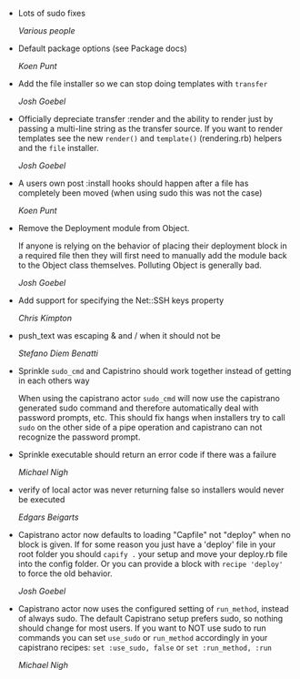 *   Lots of sudo fixes

    *Various people*

*   Default package options (see Package docs)

    *Koen Punt*

*   Add the file installer so we can stop doing templates with `transfer`

    *Josh Goebel*

*   Officially depreciate transfer :render and the ability to render just by passing
    a multi-line string as the transfer source.  If you want to render templates see the
    new `render()` and `template()` (rendering.rb) helpers and the `file` installer.

    *Josh Goebel*

*   A users own post :install hooks should happen after a file has completely been moved
    (when using sudo this was not the case)

    *Koen Punt*

*   Remove the Deployment module from Object.

    If anyone is relying on the behavior of placing their deployment block in a required
    file then they will first need to manually add the module back to the Object class
    themselves.  Polluting Object is generally bad.

    *Josh Goebel*

*   Add support for specifying the Net::SSH keys property

    *Chris Kimpton*

*   push_text was escaping & and / when it should not be

    *Stefano Diem Benatti*

*   Sprinkle `sudo_cmd` and Capistrino should work together instead of getting in each others way

    When using the capistrano actor `sudo_cmd` will now use the capistrano
    generated sudo command and therefore automatically deal with password
    prompts, etc.  This should fix hangs when installers try to call `sudo` on
    the other side of a pipe operation and capistrano can not recognize the
    password prompt.

*   Sprinkle executable should return an error code if there was a failure

    *Michael Nigh*

*   verify of local actor was never returning false so installers would never be executed

    *Edgars Beigarts*

*   Capistrano actor now defaults to loading "Capfile" not "deploy" when no block is given.
    If for some reason you just have a 'deploy' file in your root folder you
    should `capify .` your setup and move your deploy.rb file into the config
    folder.  Or you can provide a block with `recipe 'deploy'` to force the
    old behavior.

    *Josh Goebel*

*   Capistrano actor now uses the configured setting of `run_method`, instead of always sudo.
    The default Capistrano setup prefers sudo, so nothing should change for
    most users.  If you want to NOT use sudo to run commands you can set
    `use_sudo` or `run_method` accordingly in your capistrano recipes:
    `set :use_sudo, false` or `set :run_method, :run`

    *Michael Nigh*
